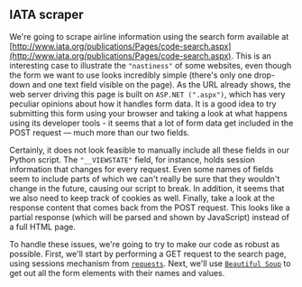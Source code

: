 ## IATA scraper

We're going to scrape airline information using the search form available at [http://www.iata.org/publications/Pages/code-search.aspx](http://www.iata.org/publications/Pages/code-search.aspx). This is an interesting case to illustrate the `"nastiness"` of some websites, even though the form we want to use looks incredibly simple (there's only one drop-down and one text field visible on the page). As the URL already shows, the web server driving this page is built on `ASP.NET (".aspx")`, which has very peculiar opinions about how it handles form data. It is a good idea to try submitting this form using your browser and taking a look at what happens using its developer tools - it seems that a lot of form data get included in the POST request — much more than our two fields.

Certainly, it does not look feasible to manually include all these fields in our Python script. The `"__VIEWSTATE"` field, for instance, holds session information that changes for every request. Even some names of fields seem to include parts of which we can't really be sure that they wouldn't change in the future, causing our script to break. In addition, it seems that we also need to keep track of cookies as well. Finally, take a look at the response content that comes back from the POST request. This looks like a partial response (which will be parsed and shown by JavaScript) instead of a full HTML page.

To handle these issues, we're going to try to make our code as robust as possible. First, we'll start by performing a GET request to the search page, using sessions mechanism from [`requests`](https://requests.readthedocs.io/en/latest/). Next, we'll use [`Beautiful Soup`](https://beautiful-soup-4.readthedocs.io/en/latest/) to get out all the form elements with their names and values.
